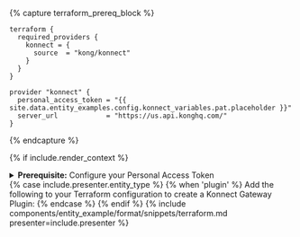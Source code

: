 {% capture terraform_prereq_block %}
```hcl
terraform {
  required_providers {
    konnect = {
      source  = "kong/konnect"
    }
  }
}

provider "konnect" {
  personal_access_token = "{{ site.data.entity_examples.config.konnect_variables.pat.placeholder }}"
  server_url            = "https://us.api.konghq.com/"
}
```
{% endcapture %}

{% if include.render_context %}
<div class="bg-secondary shadow-primary rounded-md flex flex-col mb-3">
  <details class="py-4 px-5 flex gap-1 border-b border-primary/5">
    <summary class="text-primary list-none"><strong>Prerequisite:</strong> Configure your Personal Access Token<span class="fa fa-chevron-down float-right text-terciary"></span></summary>
    <div class="mt-2">
      {{ terraform_prereq_block | markdownify }}
    </div>
  </details>
</div>
{% case include.presenter.entity_type %}
{% when 'plugin' %}
  Add the following to your Terraform configuration to create a Konnect Gateway Plugin:
{% endcase %}
{% endif %}
{% include components/entity_example/format/snippets/terraform.md presenter=include.presenter %}
